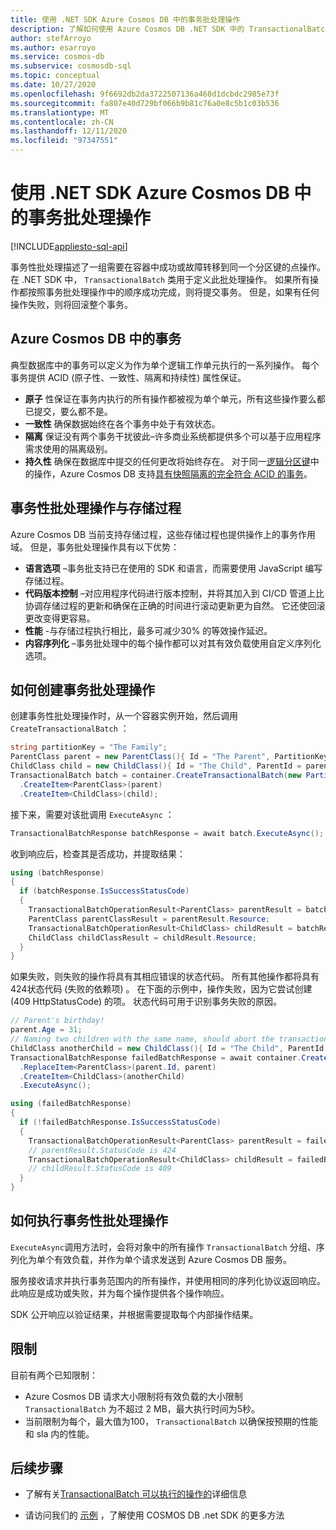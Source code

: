 ```yaml
---
title: 使用 .NET SDK Azure Cosmos DB 中的事务批处理操作
description: 了解如何使用 Azure Cosmos DB .NET SDK 中的 TransactionalBatch 来执行成功或失败的一组点操作。
author: stefArroyo
ms.author: esarroyo
ms.service: cosmos-db
ms.subservice: cosmosdb-sql
ms.topic: conceptual
ms.date: 10/27/2020
ms.openlocfilehash: 9f6692db2da3722507136a468d1dcbdc2985e73f
ms.sourcegitcommit: fa807e40d729bf066b9b81c76a0e8c5b1c03b536
ms.translationtype: MT
ms.contentlocale: zh-CN
ms.lasthandoff: 12/11/2020
ms.locfileid: "97347551"
---
```

# <a name="transactional-batch-operations-in-azure-cosmos-db-using-the-net-sdk"></a>使用 .NET SDK Azure Cosmos DB 中的事务批处理操作
[!INCLUDE[appliesto-sql-api](includes/appliesto-sql-api.md)]

事务性批处理描述了一组需要在容器中成功或故障转移到同一个分区键的点操作。 在 .NET SDK 中， `TransactionalBatch` 类用于定义此批处理操作。 如果所有操作都按照事务批处理操作中的顺序成功完成，则将提交事务。 但是，如果有任何操作失败，则将回滚整个事务。

## <a name="whats-a-transaction-in-azure-cosmos-db"></a>Azure Cosmos DB 中的事务

典型数据库中的事务可以定义为作为单个逻辑工作单元执行的一系列操作。 每个事务提供 ACID (原子性、一致性、隔离和持续性) 属性保证。

* **原子** 性保证在事务内执行的所有操作都被视为单个单元，所有这些操作要么都已提交，要么都不是。
* **一致性** 确保数据始终在各个事务中处于有效状态。
* **隔离** 保证没有两个事务干扰彼此–许多商业系统都提供多个可以基于应用程序需求使用的隔离级别。
* **持久性** 确保在数据库中提交的任何更改将始终存在。
对于同一[逻辑分区键](partitioning-overview.md)中的操作，Azure Cosmos DB 支持[具有快照隔离的完全符合 ACID 的事务](database-transactions-optimistic-concurrency.md)。

## <a name="transactional-batch-operations-vs-stored-procedures"></a>事务性批处理操作与存储过程

Azure Cosmos DB 当前支持存储过程，这些存储过程也提供操作上的事务作用域。 但是，事务批处理操作具有以下优势：

* **语言选项** –事务批支持已在使用的 SDK 和语言，而需要使用 JavaScript 编写存储过程。
* **代码版本控制** –对应用程序代码进行版本控制，并将其加入到 CI/CD 管道上比协调存储过程的更新和确保在正确的时间进行滚动更新更为自然。 它还使回滚更改变得更容易。
* **性能** -与存储过程执行相比，最多可减少30% 的等效操作延迟。
* **内容序列化** –事务批处理中的每个操作都可以对其有效负载使用自定义序列化选项。

## <a name="how-to-create-a-transactional-batch-operation"></a>如何创建事务批处理操作

创建事务性批处理操作时，从一个容器实例开始，然后调用 `CreateTransactionalBatch` ：

```csharp
string partitionKey = "The Family";
ParentClass parent = new ParentClass(){ Id = "The Parent", PartitionKey = partitionKey, Name = "John", Age = 30 };
ChildClass child = new ChildClass(){ Id = "The Child", ParentId = parent.Id, PartitionKey = partitionKey };
TransactionalBatch batch = container.CreateTransactionalBatch(new PartitionKey(parent.PartitionKey)) 
  .CreateItem<ParentClass>(parent)
  .CreateItem<ChildClass>(child);
```

接下来，需要对该批调用 `ExecuteAsync` ：

```csharp
TransactionalBatchResponse batchResponse = await batch.ExecuteAsync();
```

收到响应后，检查其是否成功，并提取结果：

```csharp
using (batchResponse)
{
  if (batchResponse.IsSuccessStatusCode)
  {
    TransactionalBatchOperationResult<ParentClass> parentResult = batchResponse.GetOperationResultAtIndex<ParentClass>(0);
    ParentClass parentClassResult = parentResult.Resource;
    TransactionalBatchOperationResult<ChildClass> childResult = batchResponse.GetOperationResultAtIndex<ChildClass>(1);
    ChildClass childClassResult = childResult.Resource;
  }
}
```

如果失败，则失败的操作将具有其相应错误的状态代码。 所有其他操作都将具有424状态代码 (失败的依赖项) 。 在下面的示例中，操作失败，因为它尝试创建 (409 HttpStatusCode) 的项。 状态代码可用于识别事务失败的原因。

```csharp
// Parent's birthday!
parent.Age = 31;
// Naming two children with the same name, should abort the transaction
ChildClass anotherChild = new ChildClass(){ Id = "The Child", ParentId = parent.Id, PartitionKey = partitionKey };
TransactionalBatchResponse failedBatchResponse = await container.CreateTransactionalBatch(new PartitionKey(partitionKey))
  .ReplaceItem<ParentClass>(parent.Id, parent)
  .CreateItem<ChildClass>(anotherChild)
  .ExecuteAsync();

using (failedBatchResponse)
{
  if (!failedBatchResponse.IsSuccessStatusCode)
  {
    TransactionalBatchOperationResult<ParentClass> parentResult = failedBatchResponse.GetOperationResultAtIndex<ParentClass>(0);
    // parentResult.StatusCode is 424
    TransactionalBatchOperationResult<ChildClass> childResult = failedBatchResponse.GetOperationResultAtIndex<ChildClass>(1);
    // childResult.StatusCode is 409
  }
}
```

## <a name="how-are-transactional-batch-operations-executed"></a>如何执行事务性批处理操作

`ExecuteAsync`调用方法时，会将对象中的所有操作 `TransactionalBatch` 分组、序列化为单个有效负载，并作为单个请求发送到 Azure Cosmos DB 服务。

服务接收请求并执行事务范围内的所有操作，并使用相同的序列化协议返回响应。 此响应是成功或失败，并为每个操作提供各个操作响应。

SDK 公开响应以验证结果，并根据需要提取每个内部操作结果。

## <a name="limitations"></a>限制

目前有两个已知限制：

* Azure Cosmos DB 请求大小限制将有效负载的大小限制 `TransactionalBatch` 为不超过 2 MB，最大执行时间为5秒。
* 当前限制为每个，最大值为100， `TransactionalBatch` 以确保按预期的性能和 sla 内的性能。

## <a name="next-steps"></a>后续步骤

* 了解有关[TransactionalBatch 可以执行的操作的](https://github.com/Azure/azure-cosmos-dotnet-v3/tree/master/Microsoft.Azure.Cosmos.Samples/Usage/TransactionalBatch)详细信息

* 请访问我们的 [示例](sql-api-dotnet-v3sdk-samples.md) ，了解使用 COSMOS DB .net SDK 的更多方法
